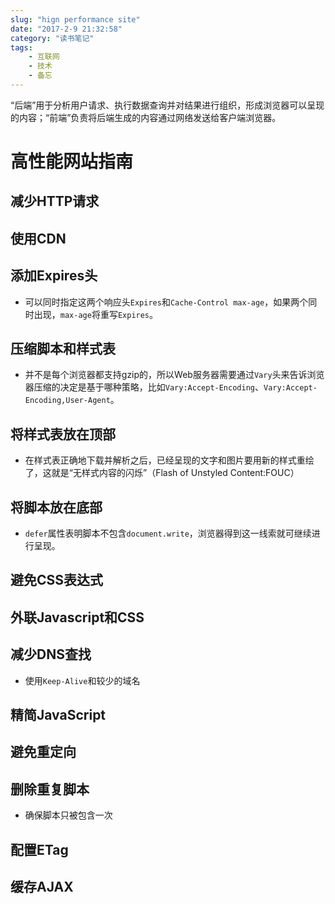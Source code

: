 ```yaml
---
slug: "hign performance site"
date: "2017-2-9 21:32:58"
category: "读书笔记"
tags:
    - 互联网
    - 技术
    - 备忘
---
```

“后端”用于分析用户请求、执行数据查询并对结果进行组织，形成浏览器可以呈现的内容；“前端”负责将后端生成的内容通过网络发送给客户端浏览器。

# 高性能网站指南

## 减少HTTP请求

## 使用CDN

## 添加Expires头

- 可以同时指定这两个响应头`Expires`和`Cache-Control max-age`，如果两个同时出现，`max-age`将重写`Expires`。

## 压缩脚本和样式表

- 并不是每个浏览器都支持gzip的，所以Web服务器需要通过`Vary`头来告诉浏览器压缩的决定是基于哪种策略，比如`Vary:Accept-Encoding`、`Vary:Accept-Encoding,User-Agent`。

## 将样式表放在顶部

- 在样式表正确地下载并解析之后，已经呈现的文字和图片要用新的样式重绘了，这就是“无样式内容的闪烁”（Flash of Unstyled Content:FOUC）

## 将脚本放在底部

- `defer`属性表明脚本不包含`document.write`，浏览器得到这一线索就可继续进行呈现。

## 避免CSS表达式

## 外联Javascript和CSS

## 减少DNS查找

- 使用`Keep-Alive`和较少的域名

## 精简JavaScript

## 避免重定向

## 删除重复脚本

- 确保脚本只被包含一次

## 配置ETag

## 缓存AJAX

